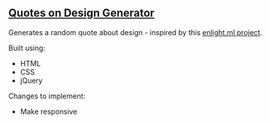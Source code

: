 ## [Quotes on Design Generator](https://leoreeves.github.io/projects/quotes-on-design-generator/)

Generates a random quote about design - inspired by this [enlight.ml project](https://enlight.ml/demo/quote-project/index.html).

Built using:

- HTML
- CSS
- jQuery

Changes to implement:

- Make responsive